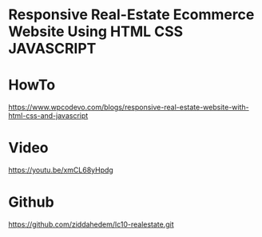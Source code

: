 # Responsive Real-Estate Ecommerce Website Using HTML CSS JAVASCRIPT

# HowTo
https://www.wpcodevo.com/blogs/responsive-real-estate-website-with-html-css-and-javascript
# Video
https://youtu.be/xmCL68yHpdg
# Github
https://github.com/ziddahedem/lc10-realestate.git
